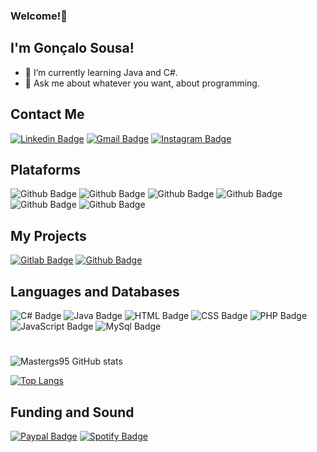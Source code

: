 ###  Welcome!👋



## I'm Gonçalo Sousa!


- 🌱 I’m currently learning Java and C#.
- 💬 Ask me about whatever you want, about programming.


## Contact Me

[![Linkedin Badge](https://img.shields.io/badge/LinkedIn-0077B5?style=for-the-badge&logo=linkedin&logoColor=white)](https://www.linkedin.com/in/gon%C3%A7alo-sousa-5843121b1/)
[![Gmail Badge](https://img.shields.io/badge/Gmail-D14836?style=for-the-badge&logo=gmail&logoColor=white&goncalogsd@gmail.com)](https://github.com/Mastergs95/)
[![Instagram Badge](https://img.shields.io/badge/Instagram-E4405F?style=for-the-badge&logo=instagram&logoColor=white&https://www.instagram.com/_.goncalosousa._/)](www.instagram.com/_.goncalosousa._/)

## Plataforms

![Github Badge](https://img.shields.io/badge/Windows-0078D6?style=for-the-badge&logo=windows&logoColor=white)
![Github Badge](https://img.shields.io/badge/Eclipse-2C2255?style=for-the-badge&logo=eclipse&logoColor=white)
![Github Badge](https://img.shields.io/badge/Visual_Studio-5C2D91?style=for-the-badge&logo=visual%20studio&logoColor=white)
![Github Badge](https://img.shields.io/badge/Visual_Studio_Code-0078D4?style=for-the-badge&logo=visual%20studio%20code&logoColor=white)
![Github Badge](https://img.shields.io/badge/Trello-0052CC?style=for-the-badge&logo=trello&logoColor=white)
![Github Badge](https://img.shields.io/badge/Slack-4A154B?style=for-the-badge&logo=slack&logoColor=white)

## My Projects

[![Gitlab Badge](https://img.shields.io/badge/GitLab-330F63?style=for-the-badge&logo=gitlab&logoColor=white&https://gitlab.com/Mastergs95)](https://gitlab.com/Mastergs95)
[![Github Badge](	https://img.shields.io/badge/GitHub-100000?style=for-the-badge&logo=github&logoColor=whitelink=https://github.com/Mastergs95/)](https://github.com/Mastergs95/)


## Languages and Databases

![C# Badge](https://img.shields.io/badge/C%23-239120?style=for-the-badge&logo=c-sharp&logoColor=white)
![Java Badge](https://img.shields.io/badge/Java-ED8B00?style=for-the-badge&logo=java&logoColor=white)
![HTML Badge](https://img.shields.io/badge/HTML5-E34F26?style=for-the-badge&logo=html5&logoColor=white)
![CSS Badge](https://img.shields.io/badge/CSS3-1572B6?style=for-the-badge&logo=css3&logoColor=white)
![PHP Badge](https://img.shields.io/badge/PHP-777BB4?style=for-the-badge&logo=php&logoColor=white)
![JavaScript Badge](https://img.shields.io/badge/JavaScript-323330?style=for-the-badge&logo=javascript&logoColor=F7DF1E)
![MySql Badge](https://img.shields.io/badge/MySQL-00000F?style=for-the-badge&logo=mysql&logoColor=white)

#


![Mastergs95 GitHub stats](https://github-readme-stats.vercel.app/api?username=Mastergs95&show_icons=true&theme=radical)

[![Top Langs](https://github-readme-stats.vercel.app/api/top-langs/?username=Mastergs95&layout=compact)](https://github.com/Mastergs95/github-readme-stats)






## Funding and Sound

[![Paypal Badge](https://img.shields.io/badge/PayPal-00457C?style=for-the-badge&logo=paypal&logoColor=white)](https://www.paypal.com/paypalme/Ggsousa)
[![Spotify Badge](https://img.shields.io/badge/Spotify-1ED760?&style=for-the-badge&logo=spotify&logoColor=white)](https://open.spotify.com/user/3qveti1my9u0e8bhemt4yjw75)


